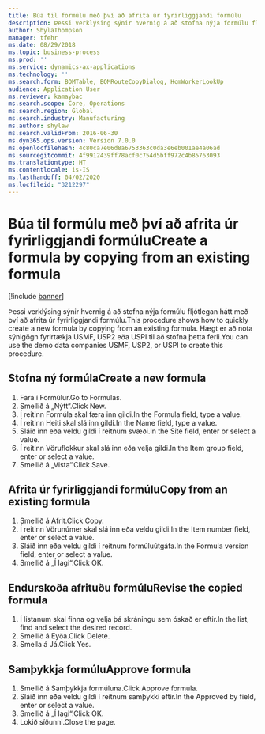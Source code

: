 ```yaml
---
title: Búa til formúlu með því að afrita úr fyrirliggjandi formúlu
description: Þessi verklýsing sýnir hvernig á að stofna nýja formúlu fljótlegan hátt með því að afrita úr fyrirliggjandi formúlu.
author: ShylaThompson
manager: tfehr
ms.date: 08/29/2018
ms.topic: business-process
ms.prod: ''
ms.service: dynamics-ax-applications
ms.technology: ''
ms.search.form: BOMTable, BOMRouteCopyDialog, HcmWorkerLookUp
audience: Application User
ms.reviewer: kamaybac
ms.search.scope: Core, Operations
ms.search.region: Global
ms.search.industry: Manufacturing
ms.author: shylaw
ms.search.validFrom: 2016-06-30
ms.dyn365.ops.version: Version 7.0.0
ms.openlocfilehash: 4c80ca7e06d8a6753363c0da3e6eb001ae4a06ad
ms.sourcegitcommit: 4f9912439ff78acf0c754d5bff972c4b85763093
ms.translationtype: HT
ms.contentlocale: is-IS
ms.lasthandoff: 04/02/2020
ms.locfileid: "3212297"
---
```

# <a name="create-a-formula-by-copying-from-an-existing-formula"></a><span data-ttu-id="86258-103">Búa til formúlu með því að afrita úr fyrirliggjandi formúlu</span><span class="sxs-lookup"><span data-stu-id="86258-103">Create a formula by copying from an existing formula</span></span>

[!include [banner](../../includes/banner.md)]

<span data-ttu-id="86258-104">Þessi verklýsing sýnir hvernig á að stofna nýja formúlu fljótlegan hátt með því að afrita úr fyrirliggjandi formúlu.</span><span class="sxs-lookup"><span data-stu-id="86258-104">This procedure shows how to quickly create a new formula by copying from an existing formula.</span></span> <span data-ttu-id="86258-105">Hægt er að nota sýnigögn fyrirtækja USMF, USP2 eða USPI til að stofna þetta ferli.</span><span class="sxs-lookup"><span data-stu-id="86258-105">You can use the demo data companies USMF, USP2, or USPI to create this procedure.</span></span>


## <a name="create-a-new-formula"></a><span data-ttu-id="86258-106">Stofna ný formúla</span><span class="sxs-lookup"><span data-stu-id="86258-106">Create a new formula</span></span>
1. <span data-ttu-id="86258-107">Fara í Formúlur.</span><span class="sxs-lookup"><span data-stu-id="86258-107">Go to Formulas.</span></span>
2. <span data-ttu-id="86258-108">Smellið á „Nýtt“.</span><span class="sxs-lookup"><span data-stu-id="86258-108">Click New.</span></span>
3. <span data-ttu-id="86258-109">Í reitinn Formúla skal færa inn gildi.</span><span class="sxs-lookup"><span data-stu-id="86258-109">In the Formula field, type a value.</span></span>
4. <span data-ttu-id="86258-110">Í reitinn Heiti skal slá inn gildi.</span><span class="sxs-lookup"><span data-stu-id="86258-110">In the Name field, type a value.</span></span>
5. <span data-ttu-id="86258-111">Sláið inn eða veldu gildi í reitnum svæði.</span><span class="sxs-lookup"><span data-stu-id="86258-111">In the Site field, enter or select a value.</span></span>
6. <span data-ttu-id="86258-112">Í reitinn Vöruflokkur skal slá inn eða velja gildi.</span><span class="sxs-lookup"><span data-stu-id="86258-112">In the Item group field, enter or select a value.</span></span>
7. <span data-ttu-id="86258-113">Smellið á „Vista“.</span><span class="sxs-lookup"><span data-stu-id="86258-113">Click Save.</span></span>

## <a name="copy-from-an-existing-formula"></a><span data-ttu-id="86258-114">Afrita úr fyrirliggjandi formúlu</span><span class="sxs-lookup"><span data-stu-id="86258-114">Copy from an existing formula</span></span>
1. <span data-ttu-id="86258-115">Smellið á Afrit.</span><span class="sxs-lookup"><span data-stu-id="86258-115">Click Copy.</span></span>
2. <span data-ttu-id="86258-116">Í reitinn Vörunúmer skal slá inn eða veldu gildi.</span><span class="sxs-lookup"><span data-stu-id="86258-116">In the Item number field, enter or select a value.</span></span>
3. <span data-ttu-id="86258-117">Sláið inn eða veldu gildi í reitnum formúluútgáfa.</span><span class="sxs-lookup"><span data-stu-id="86258-117">In the Formula version field, enter or select a value.</span></span>
4. <span data-ttu-id="86258-118">Smellið á „Í lagi“.</span><span class="sxs-lookup"><span data-stu-id="86258-118">Click OK.</span></span>

## <a name="revise-the-copied-formula"></a><span data-ttu-id="86258-119">Endurskoða afrituðu formúlu</span><span class="sxs-lookup"><span data-stu-id="86258-119">Revise the copied formula</span></span>
1. <span data-ttu-id="86258-120">Í listanum skal finna og velja þá skráningu sem óskað er eftir.</span><span class="sxs-lookup"><span data-stu-id="86258-120">In the list, find and select the desired record.</span></span>
2. <span data-ttu-id="86258-121">Smellið á Eyða.</span><span class="sxs-lookup"><span data-stu-id="86258-121">Click Delete.</span></span>
3. <span data-ttu-id="86258-122">Smella á Já.</span><span class="sxs-lookup"><span data-stu-id="86258-122">Click Yes.</span></span>

## <a name="approve-formula"></a><span data-ttu-id="86258-123">Samþykkja formúlu</span><span class="sxs-lookup"><span data-stu-id="86258-123">Approve formula</span></span>
1. <span data-ttu-id="86258-124">Smellið á Samþykkja formúluna.</span><span class="sxs-lookup"><span data-stu-id="86258-124">Click Approve formula.</span></span>
2. <span data-ttu-id="86258-125">Sláið inn eða veldu gildi í reitnum samþykki eftir.</span><span class="sxs-lookup"><span data-stu-id="86258-125">In the Approved by field, enter or select a value.</span></span>
3. <span data-ttu-id="86258-126">Smellið á „Í lagi“.</span><span class="sxs-lookup"><span data-stu-id="86258-126">Click OK.</span></span>
4. <span data-ttu-id="86258-127">Lokið síðunni.</span><span class="sxs-lookup"><span data-stu-id="86258-127">Close the page.</span></span>

